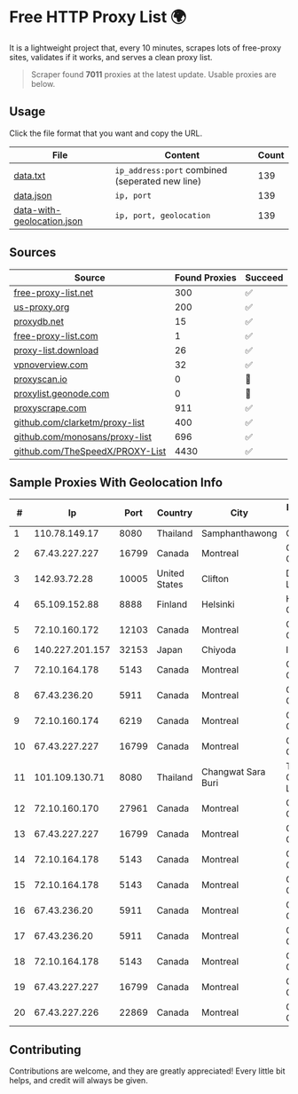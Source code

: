 
# Free HTTP Proxy List 🌍

It is a lightweight project that, every 10 minutes, scrapes lots of free-proxy sites, validates if it works, and serves a clean proxy list.


> Scraper found **7011** proxies at the latest update. Usable proxies are below.

## Usage

Click the file format that you want and copy the URL.


|File|Content|Count|
|----|-------|-----|
|[data.txt](https://raw.githubusercontent.com/themiralay/Proxy-List-World/master/data.txt)|`ip_address:port` combined (seperated new line)|139|
|[data.json](https://raw.githubusercontent.com/themiralay/Proxy-List-World/master/data.json)|`ip, port`|139|
|[data-with-geolocation.json](https://raw.githubusercontent.com/themiralay/Proxy-List-World/master/data-with-geolocation.json)|`ip, port, geolocation`|139|

## Sources

|Source|Found Proxies|Succeed|
|------|-------------|-------|
|[free-proxy-list.net](https://free-proxy-list.net)|300|✅|
|[us-proxy.org](https://www.us-proxy.org)|200|✅|
|[proxydb.net](http://proxydb.net)|15|✅|
|[free-proxy-list.com](https://free-proxy-list.com/?page=&port=&type%5B%5D=http&type%5B%5D=https&up_time=0&search=Search)|1|✅|
|[proxy-list.download](https://www.proxy-list.download/HTTP)|26|✅|
|[vpnoverview.com](https://vpnoverview.com/privacy/anonymous-browsing/free-proxy-servers)|32|✅|
|[proxyscan.io](https://www.proxyscan.io)|0|🚫|
|[proxylist.geonode.com](https://proxylist.geonode.com/api/proxy-list?limit=300&page=1&sort_by=lastChecked&sort_type=desc&protocols=http,https)|0|🚫|
|[proxyscrape.com](https://api.proxyscrape.com/v2/?request=displayproxies&protocol=http&timeout=10000&country=all&ssl=all&anonymity=all)|911|✅|
|[github.com/clarketm/proxy-list](https://raw.githubusercontent.com/clarketm/proxy-list/master/proxy-list-raw.txt)|400|✅|
|[github.com/monosans/proxy-list](https://raw.githubusercontent.com/monosans/proxy-list/main/proxies/http.txt)|696|✅|
|[github.com/TheSpeedX/PROXY-List](https://raw.githubusercontent.com/TheSpeedX/PROXY-List/master/http.txt)|4430|✅|


## Sample Proxies With Geolocation Info

|#|Ip|Port|Country|City|Internet Service Provider|
|-|--|----|-------|----|-------------------------|
|1|110.78.149.17|8080|Thailand|Samphanthawong|CAT-BB|
|2|67.43.227.227|16799|Canada|Montreal|GloboTech Communications|
|3|142.93.72.28|10005|United States|Clifton|DigitalOcean, LLC|
|4|65.109.152.88|8888|Finland|Helsinki|Hetzner Online GmbH|
|5|72.10.160.172|12103|Canada|Montreal|GloboTech Communications|
|6|140.227.201.157|32153|Japan|Chiyoda|InfoSphere|
|7|72.10.164.178|5143|Canada|Montreal|GloboTech Communications|
|8|67.43.236.20|5911|Canada|Montreal|GloboTech Communications|
|9|72.10.160.174|6219|Canada|Montreal|GloboTech Communications|
|10|67.43.227.227|16799|Canada|Montreal|GloboTech Communications|
|11|101.109.130.71|8080|Thailand|Changwat Sara Buri|TOT Public Company Limited|
|12|72.10.160.170|27961|Canada|Montreal|GloboTech Communications|
|13|67.43.227.227|16799|Canada|Montreal|GloboTech Communications|
|14|72.10.164.178|5143|Canada|Montreal|GloboTech Communications|
|15|72.10.164.178|5143|Canada|Montreal|GloboTech Communications|
|16|67.43.236.20|5911|Canada|Montreal|GloboTech Communications|
|17|67.43.236.20|5911|Canada|Montreal|GloboTech Communications|
|18|72.10.164.178|5143|Canada|Montreal|GloboTech Communications|
|19|67.43.227.227|16799|Canada|Montreal|GloboTech Communications|
|20|67.43.227.226|22869|Canada|Montreal|GloboTech Communications|



## Contributing

Contributions are welcome, and they are greatly appreciated! Every
little bit helps, and credit will always be given.

